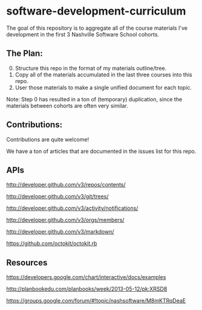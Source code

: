 software-development-curriculum
===============================

The goal of this repository is to aggregate all of the course materials I've development in the first 3 Nashville Software School cohorts.


## The Plan:

0. Structure this repo in the format of my materials outline/tree.
1. Copy all of the materials accumulated in the last three courses into this repo.
2. User those materials to make a single unified document for each topic.


Note: Step 0 has resulted in a ton of (temporary) duplication, since the materials between cohorts are often very similar.

## Contributions:

Contributions are quite welcome!

We have a ton of articles that are documented in the issues list for this repo.




## APIs

http://developer.github.com/v3/repos/contents/

http://developer.github.com/v3/git/trees/

http://developer.github.com/v3/activity/notifications/

http://developer.github.com/v3/orgs/members/

http://developer.github.com/v3/markdown/

https://github.com/octokit/octokit.rb

## Resources

https://developers.google.com/chart/interactive/docs/examples

http://planbookedu.com/planbooks/week/2013-05-12/pk:XRSD8

https://groups.google.com/forum/#!topic/nashsoftware/M8mKTRqDeaE
